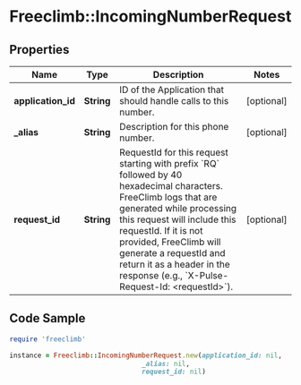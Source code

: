 # Freeclimb::IncomingNumberRequest

## Properties

Name | Type | Description | Notes
------------ | ------------- | ------------- | -------------
**application_id** | **String** | ID of the Application that should handle calls to this number. | [optional] 
**_alias** | **String** | Description for this phone number. | [optional] 
**request_id** | **String** | RequestId for this request starting with prefix &#x60;RQ&#x60; followed by 40 hexadecimal characters. FreeClimb logs that are generated while processing this request will include this requestId. If it is not provided, FreeClimb will generate a requestId and return it as a header in the response (e.g., &#x60;X-Pulse-Request-Id: &lt;requestId&gt;&#x60;). | [optional] 

## Code Sample

```ruby
require 'freeclimb'

instance = Freeclimb::IncomingNumberRequest.new(application_id: nil,
                                 _alias: nil,
                                 request_id: nil)
```


